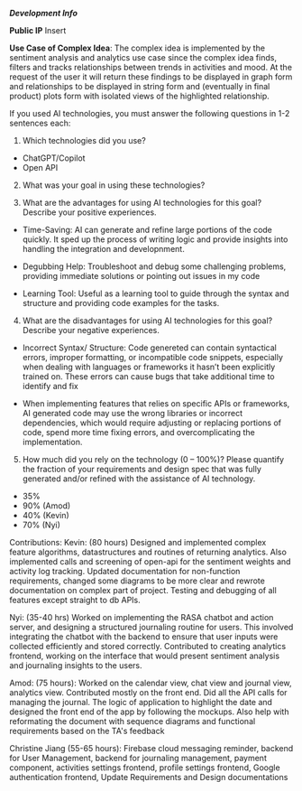 
***Development Info***

**Public IP**
Insert

**Use Case of Complex Idea**:
The complex idea is implemented by the sentiment analysis and analytics use case since the complex idea finds, filters and tracks relationships between trends in activities and mood. At the request of the user it will return these findings to be displayed in graph form and relationships to be displayed in string form and (eventually in final product) plots form with isolated views of the highlighted relationship.



If you used AI technologies, you must answer the following questions in 1-2 sentences each:
1. Which technologies did you use? 
- ChatGPT/Copilot
- Open API
2. What was your goal in using these technologies?

3. What are the advantages for using AI technologies for this goal? Describe your positive
experiences.

- Time-Saving: AI can generate and refine large portions of the code quickly. It sped up the process of writing logic and provide insights into handling the integration and developnment. 

- Degubbing Help: Troubleshoot and debug some challenging problems, providing immediate solutions or pointing out issues in my code

- Learning Tool:  Useful as a learning tool to guide through the syntax and structure and providing code examples for the tasks.

4. What are the disadvantages for using AI technologies for this goal? Describe your negative
experiences.

- Incorrect Syntax/ Structure: Code genereted can contain syntactical errors, improper formatting, or incompatible code snippets, especially when dealing with languages or frameworks it hasn’t been explicitly trained on. These errors can cause bugs that take additional time to identify and fix

- When implementing features that relies on specific APIs or frameworks, AI generated code may use the wrong libraries or incorrect dependencies, which would require adjusting or replacing portions of code, spend more time fixing errors, and overcomplicating the implementation.


5. How much did you rely on the technology (0 – 100%)? Please quantify the fraction of your
requirements and design spec that was fully generated and/or refined with the assistance of
AI technology.
- 35%
- 90% (Amod)
- 40% (Kevin)
- 70% (Nyi)

Contributions:
Kevin: (80 hours) Designed and implemented complex feature algorithms, datastructures and routines of returning analytics. Also implemented calls and screening of open-api for the sentiment weights and activity log tracking. Updated documentation for non-function requirements, changed some diagrams to be more clear and rewrote documentation on complex part of project. Testing and debugging of all features except straight to db APIs.

Nyi: (35-40 hrs) Worked on implementing the RASA chatbot and action server, and designing a structured journaling routine for users. This involved integrating the chatbot with the backend to ensure that user inputs were collected efficiently and stored correctly. Contributed to creating analytics frontend, working on the interface that would present sentiment analysis and journaling insights to the users.

Amod: (75 hours): Worked on the calendar view, chat view and journal view, analytics view. Contributed mostly on the front end. Did all the API calls for managing the journal. The logic of application to highlight the date and designed the front end of the app by following the mockups. Also help with reformating the document with sequence diagrams and functional requirements based on the TA's feedback

Christine Jiang (55-65 hours): Firebase cloud messaging reminder, backend for User Management, backend for journaling management, payment component, activities settings frontend, profile settings frontend, Google authentication frontend, Update Requirements and Design documentations